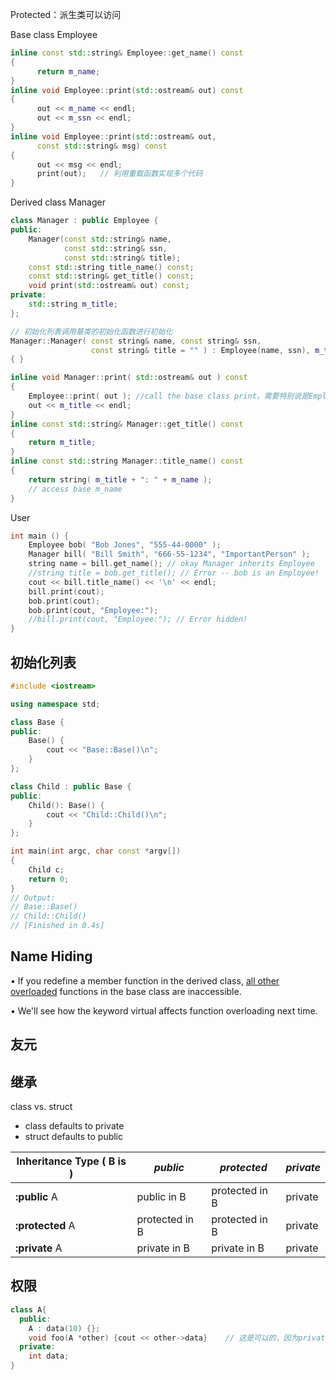Protected：派生类可以访问



Base class Employee

```cpp
inline const std::string& Employee::get_name() const
{
      return m_name;
}
inline void Employee::print(std::ostream& out) const
{
      out << m_name << endl;
      out << m_ssn << endl;
}
inline void Employee::print(std::ostream& out,
      const std::string& msg) const
{
      out << msg << endl;
      print(out);	// 利用重载函数实现多个代码
}
```

Derived class Manager

```cpp
class Manager : public Employee {
public:
    Manager(const std::string& name,
            const std::string& ssn,
            const std::string& title);
    const std::string title_name() const;
    const std::string& get_title() const;
    void print(std::ostream& out) const;
private:
    std::string m_title;
};

// 初始化列表调用基类的初始化函数进行初始化
Manager::Manager( const string& name, const string& ssn, 
                  const string& title = "" ) : Employee(name, ssn), m_title( title )
{ }

inline void Manager::print( std::ostream& out ) const
{
    Employee::print( out ); //call the base class print，需要特别说是Employee里的
    out << m_title << endl;
}
inline const std::string& Manager::get_title() const
{
    return m_title;
}
inline const std::string Manager::title_name() const
{
    return string( m_title + ": " + m_name );
    // access base m_name
}
```

User

```cpp
int main () {
    Employee bob( "Bob Jones", "555-44-0000" );
    Manager bill( "Bill Smith", "666-55-1234", "ImportantPerson" );
    string name = bill.get_name(); // okay Manager inherits Employee
    //string title = bob.get_title(); // Error -- bob is an Employee!
    cout << bill.title_name() << '\n' << endl;
    bill.print(cout);
    bob.print(cout);
    bob.print(cout, "Employee:");
    //bill.print(cout, "Employee:"); // Error hidden!
}
```



## 初始化列表

```cpp
#include <iostream>

using namespace std;

class Base {
public:
    Base() {
        cout << "Base::Base()\n";
    }
};

class Child : public Base {
public:
    Child(): Base() {
        cout << "Child::Child()\n";
    }
};

int main(int argc, char const *argv[])
{
    Child c;
    return 0;
}
// Output:
// Base::Base()
// Child::Child()
// [Finished in 0.4s]
```

## Name Hiding

• If you redefine a member function in the derived class, <u>all other overloaded</u> functions in the base class are inaccessible.

• We'll see how the keyword virtual affects function overloading next time.



## 友元



## 继承

class vs. struct

- class defaults to private
- struct defaults to public

| Inheritance Type ( B is ) | *public*       | *protected*    | *private* |
| ------------------------- | -------------- | -------------- | --------- |
| **:public** A             | public in B    | protected in B | private   |
| **:protected** A          | protected in B | protected in B | private   |
| **:private** A            | private in B   | private in B   | private   |

## 权限

```cpp
class A{
  public:
    A : data(10) {};
    void foo(A *other) {cout << other->data}	// 这是可以的，因为private是相对类而言不是对对象而言
  private:
    int data;
}
```

